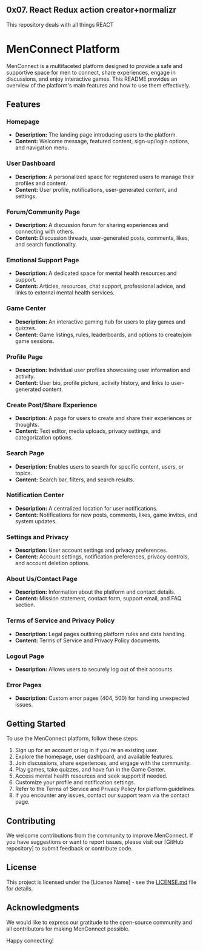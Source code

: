 ## 0x07. React Redux action creator+normalizr

This repository deals with all things REACT

# MenConnect Platform

MenConnect is a multifaceted platform designed to provide a safe and supportive space for men to connect, share experiences, engage in discussions, and enjoy interactive games. This README provides an overview of the platform's main features and how to use them effectively.

## Features

### Homepage

- **Description:** The landing page introducing users to the platform.
- **Content:** Welcome message, featured content, sign-up/login options, and navigation menu.

### User Dashboard

- **Description:** A personalized space for registered users to manage their profiles and content.
- **Content:** User profile, notifications, user-generated content, and settings.

### Forum/Community Page

- **Description:** A discussion forum for sharing experiences and connecting with others.
- **Content:** Discussion threads, user-generated posts, comments, likes, and search functionality.

### Emotional Support Page

- **Description:** A dedicated space for mental health resources and support.
- **Content:** Articles, resources, chat support, professional advice, and links to external mental health services.

### Game Center

- **Description:** An interactive gaming hub for users to play games and quizzes.
- **Content:** Game listings, rules, leaderboards, and options to create/join game sessions.

### Profile Page

- **Description:** Individual user profiles showcasing user information and activity.
- **Content:** User bio, profile picture, activity history, and links to user-generated content.

### Create Post/Share Experience

- **Description:** A page for users to create and share their experiences or thoughts.
- **Content:** Text editor, media uploads, privacy settings, and categorization options.

### Search Page

- **Description:** Enables users to search for specific content, users, or topics.
- **Content:** Search bar, filters, and search results.

### Notification Center

- **Description:** A centralized location for user notifications.
- **Content:** Notifications for new posts, comments, likes, game invites, and system updates.

### Settings and Privacy

- **Description:** User account settings and privacy preferences.
- **Content:** Account settings, notification preferences, privacy controls, and account deletion options.

### About Us/Contact Page

- **Description:** Information about the platform and contact details.
- **Content:** Mission statement, contact form, support email, and FAQ section.

### Terms of Service and Privacy Policy

- **Description:** Legal pages outlining platform rules and data handling.
- **Content:** Terms of Service and Privacy Policy documents.

### Logout Page

- **Description:** Allows users to securely log out of their accounts.

### Error Pages

- **Description:** Custom error pages (404, 500) for handling unexpected issues.

## Getting Started

To use the MenConnect platform, follow these steps:

1. Sign up for an account or log in if you're an existing user.
2. Explore the homepage, user dashboard, and available features.
3. Join discussions, share experiences, and engage with the community.
4. Play games, take quizzes, and have fun in the Game Center.
5. Access mental health resources and seek support if needed.
6. Customize your profile and notification settings.
7. Refer to the Terms of Service and Privacy Policy for platform guidelines.
8. If you encounter any issues, contact our support team via the contact page.

## Contributing

We welcome contributions from the community to improve MenConnect. If you have suggestions or want to report issues, please visit our [GitHub repository] to submit feedback or contribute code.

## License

This project is licensed under the [License Name] - see the [LICENSE.md](LICENSE.md) file for details.

## Acknowledgments

We would like to express our gratitude to the open-source community and all contributors for making MenConnect possible.

Happy connecting!
